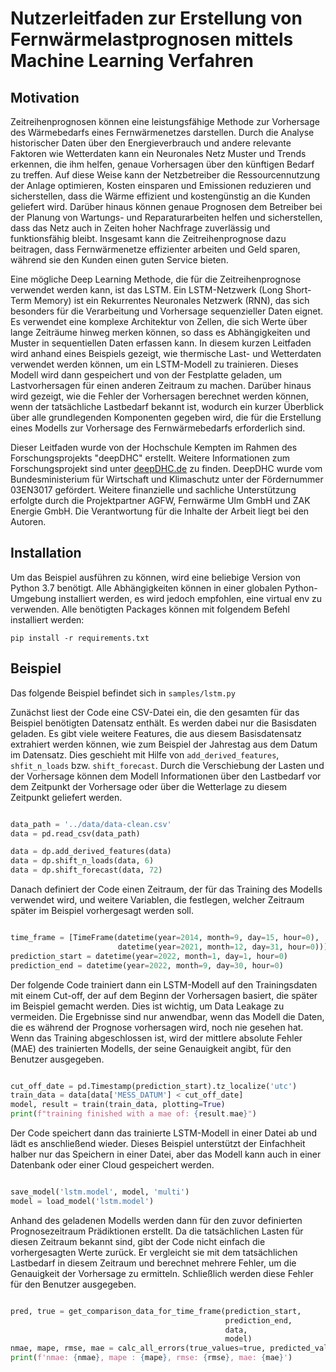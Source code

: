 # Nutzerleitfaden zur Erstellung von Fernwärmelastprognosen mittels Machine Learning Verfahren

## Motivation

Zeitreihenprognosen können eine leistungsfähige Methode zur Vorhersage des Wärmebedarfs eines Fernwärmenetzes darstellen.
Durch die Analyse historischer Daten über den Energieverbrauch und andere relevante Faktoren wie Wetterdaten kann ein Neuronales Netz Muster und Trends erkennen, die ihm helfen, genaue Vorhersagen über den künftigen Bedarf zu treffen.
Auf diese Weise kann der Netzbetreiber die Ressourcennutzung der Anlage optimieren, Kosten einsparen und Emissionen reduzieren und sicherstellen, dass die Wärme effizient und kostengünstig an die Kunden geliefert wird.
Darüber hinaus können genaue Prognosen dem Betreiber bei der Planung von Wartungs- und Reparaturarbeiten helfen und sicherstellen, dass das Netz auch in Zeiten hoher Nachfrage zuverlässig und funktionsfähig bleibt.
Insgesamt kann die Zeitreihenprognose dazu beitragen, dass Fernwärmenetze effizienter arbeiten und Geld sparen, während sie den Kunden einen guten Service bieten.

Eine mögliche Deep Learning Methode, die für die Zeitreihenprognose verwendet werden kann, ist das LSTM.
Ein LSTM-Netzwerk (Long Short-Term Memory) ist ein Rekurrentes Neuronales Netzwerk (RNN), das sich besonders für die Verarbeitung und Vorhersage sequenzieller Daten eignet.
Es verwendet eine komplexe Architektur von Zellen, die sich Werte über lange Zeiträume hinweg merken können, so dass es Abhängigkeiten und Muster in sequentiellen Daten erfassen kann.
In diesem kurzen Leitfaden wird anhand eines Beispiels gezeigt, wie thermische Last- und Wetterdaten verwendet werden können, um ein LSTM-Modell zu trainieren.
Dieses Modell wird dann gespeichert und von der Festplatte geladen, um Lastvorhersagen für einen anderen Zeitraum zu machen.
Darüber hinaus wird gezeigt, wie die Fehler der Vorhersagen berechnet werden können, wenn der tatsächliche Lastbedarf bekannt ist, wodurch ein kurzer Überblick über alle grundlegenden Komponenten gegeben wird, die für die Erstellung eines Modells zur Vorhersage des Fernwärmebedarfs erforderlich sind.

Dieser Leitfaden wurde von der Hochschule Kempten im Rahmen des Forschungsprojekts "deepDHC" erstellt.
Weitere Informationen zum Forschungsprojekt sind unter [deepDHC.de](deepDHC.de) zu finden.
DeepDHC wurde vom Bundesministerium für Wirtschaft und Klimaschutz unter der Fördernummer 03EN3017 gefördert.
Weitere finanzielle und sachliche Unterstützung erfolgte durch die Projektpartner AGFW, Fernwärme Ulm GmbH und ZAK Energie GmbH.
Die Verantwortung für die Inhalte der Arbeit liegt bei den Autoren.

## Installation

Um das Beispiel ausführen zu können, wird eine beliebige Version von Python 3.7 benötigt.
Alle Abhängigkeiten können in einer globalen Python-Umgebung installiert werden, es wird jedoch empfohlen, eine virtual env zu verwenden.
Alle benötigten Packages können mit folgendem Befehl installiert werden:

`pip install -r requirements.txt`

## Beispiel

Das folgende Beispiel befindet sich in `samples/lstm.py`

Zunächst liest der Code eine CSV-Datei ein, die den gesamten für das Beispiel benötigten Datensatz enthält.
Es werden dabei nur die Basisdaten geladen.
Es gibt viele weitere Features, die aus diesem Basisdatensatz extrahiert werden können, wie zum Beispiel der Jahrestag aus dem Datum im Datensatz.
Dies geschieht mit Hilfe von `add_derived_features`, `shfit_n_loads` bzw. `shift_forecast`.
Durch die Verschiebung der Lasten und der Vorhersage können dem Modell Informationen über den Lastbedarf vor dem Zeitpunkt der Vorhersage oder über die Wetterlage zu diesem Zeitpunkt geliefert werden.

```python

data_path = '../data/data-clean.csv'
data = pd.read_csv(data_path)

data = dp.add_derived_features(data)
data = dp.shift_n_loads(data, 6)
data = dp.shift_forecast(data, 72)

```

Danach definiert der Code einen Zeitraum, der für das Training des Modells verwendet wird, und weitere Variablen, die festlegen, welcher Zeitraum später im Beispiel vorhergesagt werden soll.

```python

time_frame = [TimeFrame(datetime(year=2014, month=9, day=15, hour=0),
                        datetime(year=2021, month=12, day=31, hour=0))]
prediction_start = datetime(year=2022, month=1, day=1, hour=0)
prediction_end = datetime(year=2022, month=9, day=30, hour=0)

```

Der folgende Code trainiert dann ein LSTM-Modell auf den Trainingsdaten mit einem Cut-off, der auf dem Beginn der Vorhersagen basiert, die später im Beispiel gemacht werden.
Dies ist wichtig, um Data Leakage zu vermeiden.
Die Ergebnisse sind nur anwendbar, wenn das Modell die Daten, die es während der Prognose vorhersagen wird, noch nie gesehen hat.
Wenn das Training abgeschlossen ist, wird der mittlere absolute Fehler (MAE) des trainierten Modells, der seine Genauigkeit angibt, für den Benutzer ausgegeben.


```python

cut_off_date = pd.Timestamp(prediction_start).tz_localize('utc')
train_data = data[data['MESS_DATUM'] < cut_off_date]
model, result = train(train_data, plotting=True)
print(f"training finished with a mae of: {result.mae}")

```


Der Code speichert dann das trainierte LSTM-Modell in einer Datei ab und lädt es anschließend wieder.
Dieses Beispiel unterstützt der Einfachheit halber nur das Speichern in einer Datei, aber das Modell kann auch in einer Datenbank oder einer Cloud gespeichert werden.


```python

save_model('lstm.model', model, 'multi')
model = load_model('lstm.model')

```


Anhand des geladenen Modells werden dann für den zuvor definierten Prognosezeitraum Prädiktionen erstellt.
Da die tatsächlichen Lasten für diesen Zeitraum bekannt sind, gibt der Code nicht einfach die vorhergesagten Werte zurück.
Er vergleicht sie mit dem tatsächlichen Lastbedarf in diesem Zeitraum und berechnet mehrere Fehler, um die Genauigkeit der Vorhersage zu ermitteln.
Schließlich werden diese Fehler für den Benutzer ausgegeben.


```python

pred, true = get_comparison_data_for_time_frame(prediction_start,
                                                prediction_end,
                                                data,
                                                model)
nmae, mape, rmse, mae = calc_all_errors(true_values=true, predicted_values=pred)
print(f'nmae: {nmae}, mape : {mape}, rmse: {rmse}, mae: {mae}')

```


